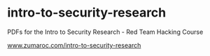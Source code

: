 # intro-to-security-research

PDFs for the Intro to Security Research - Red Team Hacking Course

www.zumaroc.com/intro-to-security-research
